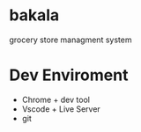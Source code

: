 # bakala
grocery store managment system

# Dev Enviroment
* Chrome + dev tool
* Vscode + Live Server
* git
